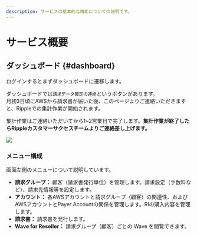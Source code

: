 ```yaml
---
description: サービスの基本的な機能についての説明です。
---
```


# サービス概要

## **ダッシュボード**  {#dashboard}

ログインするとまずダッシュボードに遷移します。

ダッシュボードでは`請求データ確定の連絡`というボタンがあります。  
月初3日頃にAWSから請求書が届いた後、このページよりご連絡いただきますと、Rippleでの集計作業が開始されます。

集計作業はご連絡いただいてから1~2営業日で完了します。**集計作業が終了したらRippleカスタマーサクセスチームよりご連絡差し上げます。**

![](../.gitbook/assets/snip20180723_4.png)

### メニュー構成

画面左側のメニューについて説明しています。

* **請求グループ：** 顧客（請求書発行単位）を管理します。請求設定（手数料など）、請求先情報等を設定します。
* **アカウント：** 各AWSアカウントと請求グループ（顧客）の関連性、およびAWSアカウントとPayer Accountの関係を管理します。RIの購入内容を管理します。
* **請求書：** 請求書を発行します。
* **Wave for Reseller：** 請求グループ（顧客）ごとの Wave を閲覧できます。



